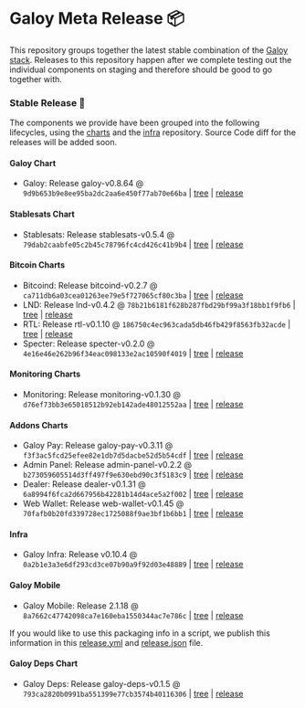 # Galoy Meta Release 📦

This repository groups together the latest stable combination of the [Galoy stack](https://github.com/GaloyMoney/awesome-galoy#tech-components). 
Releases to this repository happen after we complete testing out the individual components on staging and therefore should be good to go together with.

### Stable Release 🎉

The components we provide have been grouped into the following lifecycles, using the [charts](https://github.com/GaloyMoney/charts) and the [infra](https://github.com/GaloyMoney/galoy-infra) repository. 
Source Code diff for the releases will be added soon.

#### Galoy Chart
- Galoy: Release galoy-v0.8.64 @ `9d9b653b9e8ee95ba2dc2aa6e450f77ab70e66ba` | [tree](https://github.com/GaloyMoney/charts/tree/9d9b653b9e8ee95ba2dc2aa6e450f77ab70e66ba/charts/galoy) | [release](https://github.com/GaloyMoney/charts/releases/tag/galoy-v0.8.64)

#### Stablesats Chart
- Stablesats: Release stablesats-v0.5.4 @ `79dab2caabfe05c2b45c78796fc4cd426c41b9b4` | [tree](https://github.com/GaloyMoney/charts/tree/79dab2caabfe05c2b45c78796fc4cd426c41b9b4/charts/stablesats) | [release](https://github.com/GaloyMoney/charts/releases/tag/stablesats-v0.5.4)

#### Bitcoin Charts
- Bitcoind: Release bitcoind-v0.2.7 @ `ca711db6a03cea01263ee79e5f727065cf80c3ba` | [tree](https://github.com/GaloyMoney/charts/tree/ca711db6a03cea01263ee79e5f727065cf80c3ba/charts/bitcoind) | [release](https://github.com/GaloyMoney/charts/releases/tag/bitcoind-v0.2.7)
- LND: Release lnd-v0.4.2 @ `78b21b6181f628b287fbd29bf99a3f18bb1f9fb6` | [tree](https://github.com/GaloyMoney/charts/tree/78b21b6181f628b287fbd29bf99a3f18bb1f9fb6/charts/lnd) | [release](https://github.com/GaloyMoney/charts/releases/tag/lnd-v0.4.2)
- RTL: Release rtl-v0.1.10 @ `186750c4ec963cada5db46fb429f8563fb32acde` | [tree](https://github.com/GaloyMoney/charts/tree/186750c4ec963cada5db46fb429f8563fb32acde/charts/rtl) | [release](https://github.com/GaloyMoney/charts/releases/tag/rtl-v0.1.10)
- Specter: Release specter-v0.2.0 @ `4e16e46e262b96f34eac098133e2ac10590f4019` | [tree](https://github.com/GaloyMoney/charts/tree/4e16e46e262b96f34eac098133e2ac10590f4019/charts/specter) | [release](https://github.com/GaloyMoney/charts/releases/tag/specter-v0.2.0)

#### Monitoring Charts
- Monitoring: Release monitoring-v0.1.30 @ `d76ef73bb3e65018512b92eb142ade48012552aa` | [tree](https://github.com/GaloyMoney/charts/tree/d76ef73bb3e65018512b92eb142ade48012552aa/charts/monitoring) | [release](https://github.com/GaloyMoney/charts/releases/tag/monitoring-v0.1.30)

#### Addons Charts
- Galoy Pay: Release galoy-pay-v0.3.11 @ `f3f3ac5fcd25efee82e1db7d5dacbe52d5b54cdf` | [tree](https://github.com/GaloyMoney/charts/tree/f3f3ac5fcd25efee82e1db7d5dacbe52d5b54cdf/charts/galoy-pay) | [release](https://github.com/GaloyMoney/charts/releases/tag/galoy-pay-v0.3.11)
- Admin Panel: Release admin-panel-v0.2.2 @ `b273059605514d3ff497f9e630ebd90c3f5183c9` | [tree](https://github.com/GaloyMoney/charts/tree/b273059605514d3ff497f9e630ebd90c3f5183c9/charts/admin-panel) | [release](https://github.com/GaloyMoney/charts/releases/tag/admin-panel-v0.2.2)
- Dealer: Release dealer-v0.1.31 @ `6a8994f6fca2d667956b42281b14d4ace5a2f002` | [tree](https://github.com/GaloyMoney/charts/tree/6a8994f6fca2d667956b42281b14d4ace5a2f002/charts/dealer) | [release](https://github.com/GaloyMoney/charts/releases/tag/dealer-v0.1.31)
- Web Wallet: Release web-wallet-v0.1.45 @ `70fafb0b20fd339728ec1725088f9ae3bf1b6bb1` | [tree](https://github.com/GaloyMoney/charts/tree/70fafb0b20fd339728ec1725088f9ae3bf1b6bb1/charts/web-wallet) | [release](https://github.com/GaloyMoney/charts/releases/tag/web-wallet-v0.1.45)

#### Infra

- Galoy Infra: Release v0.10.4 @ `0a2b1e3a3e6df293cd3ce07b90a9f92d03e48889` | [tree](https://github.com/GaloyMoney/galoy-infra/tree/0a2b1e3a3e6df293cd3ce07b90a9f92d03e48889) | [release](https://github.com/GaloyMoney/galoy-infra/releases/tag/v0.10.4)

#### Galoy Mobile

- Galoy Mobile: Release 2.1.18 @ `8a7662c47742098ca7e160eba1550344ac7e786c` | [tree](https://github.com/GaloyMoney/galoy-mobile/tree/8a7662c47742098ca7e160eba1550344ac7e786c) | [release](https://github.com/GaloyMoney/galoy-mobile/releases/tag/2.1.18)

If you would like to use this packaging info in a script, we publish this information in this [release.yml](./release.yml) and [release.json](./release.json) file.

#### Galoy Deps Chart
- Galoy Deps: Release galoy-deps-v0.1.5 @ `793ca2820b0991ba551399e77cb3574b40116306` | [tree](https://github.com/GaloyMoney/charts/tree/793ca2820b0991ba551399e77cb3574b40116306/charts/galoy-deps) | [release](https://github.com/GaloyMoney/charts/releases/tag/galoy-deps-v0.1.5)
